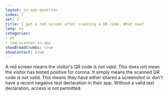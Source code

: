 ```yaml
---
layout: in-app-question
index: 7
set: 2
title: I get a red screen after scanning a QR code. What now?
lang: en
categories:
- en
- faq-scanner-in-app
showBreadCrumbs: true
showContact: true
---
```

A red screen means the visitor's QR code is not valid. This does not mean the visitor has tested positive for corona. It simply means the scanned QR code is not valid. This means they have either shared a screenshot or don't have a recent negative test declaration in their app. Without a valid test declaration, access is not permitted. 
